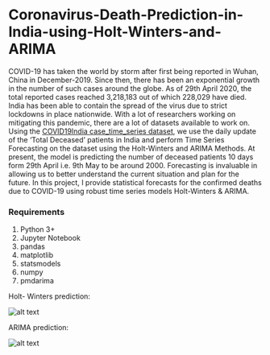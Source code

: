 # Coronavirus-Death-Prediction-in-India-using-Holt-Winters-and-ARIMA

COVID-19 has taken the world by storm after first being reported in Wuhan, China in December-2019. Since then, there has been an exponential growth in the number of such cases around the globe. As of 29th April 2020, the total reported cases reached 3,218,183 out of which 228,029 have died. India has been able to contain the spread of the virus due to strict lockdowns in place nationwide. With a lot of researchers working on mitigating this pandemic, there are a lot of datasets available to work on. Using the 
[COVID19India case_time_series dataset](https://api.covid19india.org/csv/ "COVID19India.org"), we use the daily update of the ‘Total Deceased’ patients in India and perform Time Series Forecasting on the dataset using the Holt-Winters and ARIMA Methods. At present, the model is predicting the number of deceased patients 10 days form 29th April i.e. 9th May to be around 2000. Forecasting is invaluable in allowing us to better understand the current situation and plan for the future. In this project, I provide statistical forecasts for the confirmed deaths due to COVID-19 using robust time series models Holt-Winters & ARIMA. 

### Requirements 
1. Python 3+ 
2. Jupyter Notebook 
3. pandas 
4. matplotlib
5. statsmodels
6. numpy
7. pmdarima

Holt- Winters prediction: 

![alt text](https://github.com/shahnitav/Coronavirus-Death-Prediction-in-India-using-Holt-Winters-and-ARIMA/blob/master/Holt_Winters_pred.png "Coronavirus Death Prediction by Holt Winters Method")

ARIMA prediction: 

![alt text](https://github.com/shahnitav/Coronavirus-Death-Prediction-in-India-using-Holt-Winters-and-ARIMA/blob/master/ARIMA_pred.png "Coronavirus Death Prediction by ARIMA Method")

